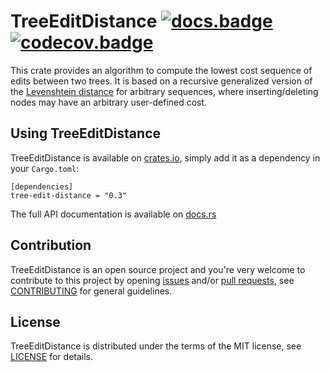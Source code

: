# TreeEditDistance [![docs.badge]][docs.home] [![codecov.badge]][codecov.home]

This crate provides an algorithm to compute the lowest cost sequence of edits between two trees.
It is based on a recursive generalized version of the [Levenshtein distance][levenshtein] for
arbitrary sequences, where inserting/deleting nodes may have an arbitrary user-defined cost.

## Using TreeEditDistance

TreeEditDistance is available on [crates.io], simply add it as a dependency in your `Cargo.toml`:

```
[dependencies]
tree-edit-distance = "0.3"
```

The full API documentation is available on [docs.rs][docs.home]

## Contribution

TreeEditDistance is an open source project and you're very welcome to contribute to this project by
opening [issues] and/or [pull requests][pulls], see [CONTRIBUTING] for general
guidelines.

## License

TreeEditDistance is distributed under the terms of the MIT license, see [LICENSE] for details.

[crates.io]:        https://crates.io/crates/tree-edit-distance

[docs.home]:        https://docs.rs/tree-edit-distance
[docs.badge]:       https://docs.rs/tree-edit-distance/badge.svg

[codecov.home]:     https://codecov.io/gh/brunocodutra/tree-edit-distance
[codecov.badge]:    https://codecov.io/gh/brunocodutra/tree-edit-distance/branch/master/graph/badge.svg

[issues]:           https://github.com/brunocodutra/tree-edit-distance/issues
[pulls]:            https://github.com/brunocodutra/tree-edit-distance/pulls

[LICENSE]:          https://github.com/brunocodutra/tree-edit-distance/blob/master/LICENSE
[CONTRIBUTING]:     https://github.com/brunocodutra/tree-edit-distance/blob/master/CONTRIBUTING.md

[levenshtein]:      https://en.wikipedia.org/wiki/Levenshtein_distance
